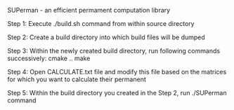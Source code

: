 SUPerman - an efficient permament computation library

Step 1: Execute ./build.sh command from within source directory

Step 2: Create a build directory into which build files will be dumped

Step 3: Within the newly created build directory, run following commands successively:
    cmake ..
    make
    
Step 4: Open CALCULATE.txt file and modify this file based on the matrices for which you want to calculate their permanent

Step 5: Within the build directory you created in the Step 2, run ./SUPerman command
